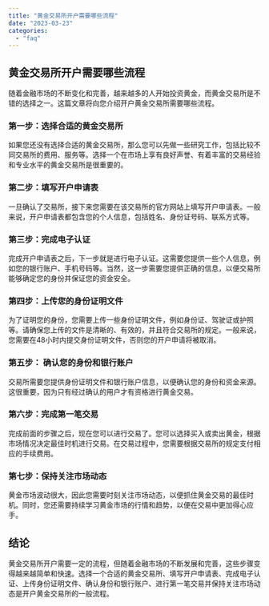 ```yaml
---
title: "黄金交易所开户需要哪些流程"
date: "2023-03-23"
categories: 
  - "faq"
---
```


## 黄金交易所开户需要哪些流程

随着金融市场的不断变化和完善，越来越多的人开始投资黄金，而黄金交易所是不错的选择之一。这篇文章将向您介绍开户黄金交易所需要哪些流程。

### 第一步：选择合适的黄金交易所

如果您还没有选择合适的黄金交易所，那么您可以先做一些研究工作，包括比较不同交易所的费用、服务等。选择一个在市场上享有良好声誉、有着丰富的交易经验和专业水平的黄金交易所是很重要的。

### 第二步：填写开户申请表

一旦确认了交易所，接下来您需要在该交易所的官方网站上填写开户申请表。一般来说，开户申请表都包含您的个人信息，包括姓名、身份证号码、联系方式等。

### 第三步：完成电子认证

完成开户申请表之后，下一步就是进行电子认证。这需要您提供一些个人信息，例如您的银行账户、手机号码等。当然，这一步需要您提供正确的信息，以便交易所能够确定您的身份并保证您的资金安全。

### 第四步：上传您的身份证明文件

为了证明您的身份，您需要上传一些身份证明文件，例如身份证、驾驶证或护照等。请确保您上传的文件是清晰的、有效的，并且符合交易所的规定。一般来说，您需要在48小时内提交身份证明文件，否则您的开户申请将被取消。

### 第五步： 确认您的身份和银行账户

交易所需要您提供身份证明文件和银行账户信息，以便确认您的身份和资金来源。这很重要，因为只有经过确认的用户才有资格进行黄金交易。

### 第六步：完成第一笔交易

完成前面的步骤之后，现在您可以进行交易了。您可以选择买入或卖出黄金，根据市场情况决定最佳时机进行交易。在交易过程中，您需要根据交易所的规定支付相应的手续费用。

### 第七步：保持关注市场动态

黄金市场波动很大，因此您需要时刻关注市场动态，以便抓住黄金交易的最佳时机。同时，您还需要持续学习黄金市场的行情和趋势，以便在交易中更加得心应手。

## 结论

黄金交易所开户需要一定的流程，但随着金融市场的不断发展和完善，这些步骤变得越来越简单和快速。选择一个合适的黄金交易所、填写开户申请表、完成电子认证、上传身份证明文件、确认身份和银行账户、进行第一笔交易并保持关注市场动态是开户黄金交易所的一般流程。
